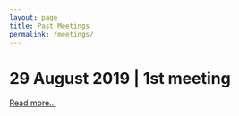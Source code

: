 ```yaml
---
layout: page
title: Past Meetings
permalink: /meetings/
---
```


# 29 August 2019 | 1st meeting
[Read more...](../event/2019/08/09/EventI.html)

